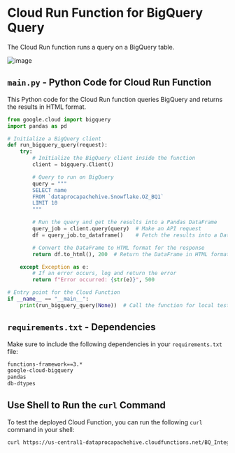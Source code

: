 # Cloud Run Function for BigQuery Query

The Cloud Run function runs a query on a BigQuery table.

![image](https://github.com/user-attachments/assets/9a9fb7de-957d-47d4-a5de-c7758732c926)

## `main.py` - Python Code for Cloud Run Function

This Python code for the Cloud Run function queries BigQuery and returns the results in HTML format.

```python
from google.cloud import bigquery
import pandas as pd

# Initialize a BigQuery client
def run_bigquery_query(request):
    try:
        # Initialize the BigQuery client inside the function
        client = bigquery.Client()

        # Query to run on BigQuery
        query = """
        SELECT name
        FROM `dataprocapachehive.Snowflake.OZ_BQ1`
        LIMIT 10
        """

        # Run the query and get the results into a Pandas DataFrame
        query_job = client.query(query)  # Make an API request
        df = query_job.to_dataframe()    # Fetch the results into a DataFrame

        # Convert the DataFrame to HTML format for the response
        return df.to_html(), 200  # Return the DataFrame in HTML format

    except Exception as e:
        # If an error occurs, log and return the error
        return f"Error occurred: {str(e)}", 500

# Entry point for the Cloud Function
if __name__ == "__main__":
    print(run_bigquery_query(None))  # Call the function for local testing (not needed for Cloud Functions)
```

## `requirements.txt` - Dependencies

Make sure to include the following dependencies in your `requirements.txt` file:

```txt
functions-framework==3.*
google-cloud-bigquery
pandas
db-dtypes
```

## Use Shell to Run the `curl` Command

To test the deployed Cloud Function, you can run the following `curl` command in your shell:

```bash
curl https://us-central1-dataprocapachehive.cloudfunctions.net/BQ_Integration_PY -H "Authorization: Bearer $(gcloud auth print-identity-token)"
